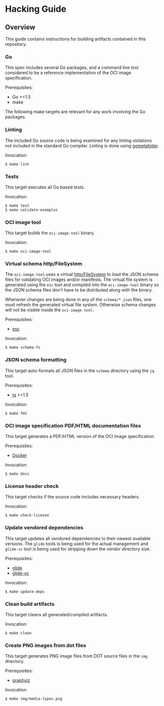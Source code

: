 # Hacking Guide

## Overview

This guide contains instructions for building artifacts contained in this repository.

### Go

This spec includes several Go packages, and a command line tool considered to be a reference implementation of the OCI image specification.

Prerequisites:
* Go >=1.5
* make

The following make targets are relevant for any work involving the Go packages.

### Linting

The included Go source code is being examined for any linting violations not included in the standard Go compiler. Linting is done using [gometalinter](https://github.com/alecthomas/gometalinter).

Invocation:
```
$ make lint
```

### Tests

This target executes all Go based tests.

Invocation:
```
$ make test
$ make validate-examples
```

### OCI image tool

This target builds the `oci-image-tool` binary.

Invocation:
```
$ make oci-image-tool
```

### Virtual schema http/FileSystem

The `oci-image-tool` uses a virtual [http/FileSystem](https://golang.org/pkg/net/http/#FileSystem) to load the JSON schema files for validating OCI images and/or manifests. The virtual file system is generated using the `esc` tool and compiled into the `oci-image-tool` binary so the JSON schema files don't have to be distributed along with the binary.

Whenever changes are being done in any of the `schema/*.json` files, one must refresh the generated virtual file system. Otherwise schema changes will not be visible inside the `oci-image-tool`.

Prerequisites:
* [esc](https://github.com/mjibson/esc)

Invocation:
```
$ make schema-fs
```

### JSON schema formatting

This target auto-formats all JSON files in the `schema` directory using the `jq` tool.

Prerequisites:
* [jq](https://stedolan.github.io/jq/) >=1.5

Invocation:
```
$ make fmt
```

### OCI image specification PDF/HTML documentation files

This target generates a PDF/HTML version of the OCI image specification.

Prerequisites:
* [Docker](https://www.docker.com/)

Invocation:
```
$ make docs
```

### License header check

This target checks if the source code includes necessary headers.

Invocation:
```
$ make check-license
```

### Update vendored dependencies

This target updates all vendored dependencies to their newest available versions. The `glide` tools is being used for the actual management and `glide-vc` tool is being used for stripping down the vendor directory size.

Prerequisites:
* [glide](https://github.com/Masterminds/glide)
* [glide-vc](https://github.com/sgotti/glide-vc)

Invocation:
```
$ make update-deps
```

### Clean build artifacts

This target cleans all generated/compiled artifacts.

Invocation:
```
$ make clean
```

### Create PNG images from dot files

This target generates PNG image files from DOT source files in the `img` directory.

Prerequisites:
* [graphviz](http://www.graphviz.org/)

Invocation:
```
$ make img/media-types.png
```
